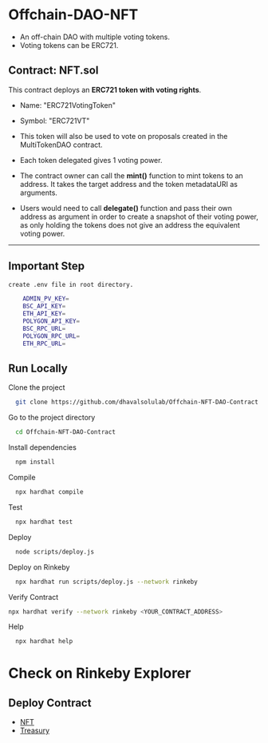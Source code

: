 # Offchain-DAO-NFT

- An off-chain DAO with multiple voting tokens.
- Voting tokens can be ERC721.

## Contract: NFT.sol

This contract deploys an **ERC721 token with voting rights**.

- Name: "ERC721VotingToken"
- Symbol: "ERC721VT"

- This token will also be used to vote on proposals created in the MultiTokenDAO contract.

- Each token delegated gives 1 voting power.

- The contract owner can call the **mint()** function to mint tokens to an address.
  It takes the target address and the token metadataURI as arguments.

- Users would need to call **delegate()** function and pass their own address as argument in order to create a snapshot of their voting power, as only holding the tokens does not give an address the equivalent voting power.

---

## Important Step

```bash
create .env file in root directory.
```

```bash
    ADMIN_PV_KEY=
    BSC_API_KEY=
    ETH_API_KEY=
    POLYGON_API_KEY=
    BSC_RPC_URL=
    POLYGON_RPC_URL=
    ETH_RPC_URL=

```

## Run Locally

Clone the project

```bash
  git clone https://github.com/dhavalsolulab/Offchain-NFT-DAO-Contract.git
```

Go to the project directory

```bash
  cd Offchain-NFT-DAO-Contract
```

Install dependencies

```bash
  npm install
```

Compile

```bash
  npx hardhat compile
```

Test

```bash
  npx hardhat test
```

Deploy

```bash
  node scripts/deploy.js
```

Deploy on Rinkeby

```bash
  npx hardhat run scripts/deploy.js --network rinkeby
```

Verify Contract

```bash
npx hardhat verify --network rinkeby <YOUR_CONTRACT_ADDRESS>
```

Help

```bash
  npx hardhat help
```

# Check on Rinkeby Explorer

## Deploy Contract

- [NFT](https://rinkeby.etherscan.io/address/0x7f097e8850be2811a50bed289884e1345e6f5674)
- [Treasury](https://rinkeby.etherscan.io/address/0xc29ebff958ed61cf1ae562a727b57f690d6b3849)
